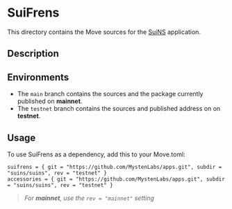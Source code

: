 # SuiFrens

This directory contains the Move sources for the [SuiNS](https://suins.io/) application.

## Description

<!-- SuiFrens application consists of multiple packages:

- [suifrens](./suifrens) - the main package that defines the "SuiFren" type;
- [accessories](./accessories) - the package that defines the "Accessory" type and the accessory store; -->

## Environments

- The `main` branch contains the sources and the package currently published on **mainnet**.
- The `testnet` branch contains the sources and published address on on **testnet**.

## Usage

To use SuiFrens as a dependency, add this to your Move.toml:
```
suifrens = { git = "https://github.com/MystenLabs/apps.git", subdir = "suins/suins", rev = "testnet" }
accessories = { git = "https://github.com/MystenLabs/apps.git", subdir = "suins/suins", rev = "testnet" }
```

<!-- See the [examples](../examples/) for sample applications using SuiFrens. -->

> *For **mainnet**, use the `rev = "mainnet"` setting*
